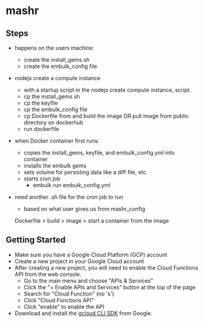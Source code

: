 # mashr

## Steps
* happens on the users machine:
  - create the install_gems.sh
  - create the embulk_config file
* nodejs create a compute instance
  - with a startup script in the nodejs create compute instance, script.
  - cp the install_gems.sh
  - cp the keyfile
  - cp the embulk_config file
  - cp Dockerfile from and build the image
    OR
    pull image from public directory on dockerhub
  - run dockerfile
* when Docker container first runs:
  - copies the install_gems, keyfile, and embulk_config.yml into container
  - installs the embulk gems
  - sets volume for persisting data like a diff file, etc.
  - starts cron job
    - embulk run embulk_config.yml
* need another .sh file for the cron job to run
  - based on what user gives us from mashr_config

  Dockerfile > build > image > start a container from the image

## Getting Started

* Make sure you have a Google Cloud Platform (GCP) account
* Create a new project in your Google Cloud account
* After creating a new project, you will need to enable the Cloud Functions
  API from the web console.
  - Go to the main menu and choose "APIs & Services"
  - Click the "+ Enable APIs and Services" button at the top of the page
  - Search for "Cloud Function" (no 's')
  - Click "Cloud Functions API"
  - Click "enable" to enable the API
* Download and install the [gcloud CLI
  SDK](https://cloud.google.com/sdk/docs/quickstarts) from Google.
